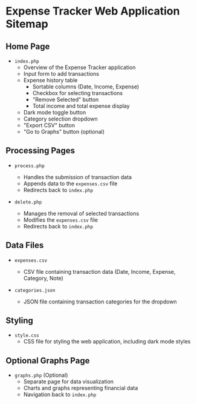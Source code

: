 # Expense Tracker Web Application Sitemap

## Home Page
- `index.php`
  - Overview of the Expense Tracker application
  - Input form to add transactions
  - Expense history table
    - Sortable columns (Date, Income, Expense)
    - Checkbox for selecting transactions
    - "Remove Selected" button
    - Total income and total expense display
  - Dark mode toggle button
  - Category selection dropdown
  - "Export CSV" button
  - "Go to Graphs" button (optional)
  
## Processing Pages
- `process.php`
  - Handles the submission of transaction data
  - Appends data to the `expenses.csv` file
  - Redirects back to `index.php`

- `delete.php`
  - Manages the removal of selected transactions
  - Modifies the `expenses.csv` file
  - Redirects back to `index.php`

## Data Files
- `expenses.csv`
  - CSV file containing transaction data (Date, Income, Expense, Category, Note)

- `categories.json`
  - JSON file containing transaction categories for the dropdown

## Styling
- `style.css`
  - CSS file for styling the web application, including dark mode styles

## Optional Graphs Page
- `graphs.php` (Optional)
  - Separate page for data visualization
  - Charts and graphs representing financial data
  - Navigation back to `index.php`


